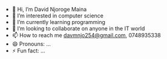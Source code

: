 - 👋 Hi, I’m David Njoroge Maina 
- 👀 I’m interested in computer science 
- 🌱 I’m currently learning programming 
- 💞️ I’m looking to collaborate on anyone in the IT world
- 📫 How to reach me davmnjo254@gmail.com, 0748935338
- 😄 Pronouns: ...
- ⚡ Fun fact: ...

<!---
ddddaaaavvvviiiiddddnnnn/ddddaaaavvvviiiiddddnnnn is a ✨ special ✨ repository because its `README.md` (this file) appears on your GitHub profile.
You can click the Preview link to take a look at your changes.
--->
